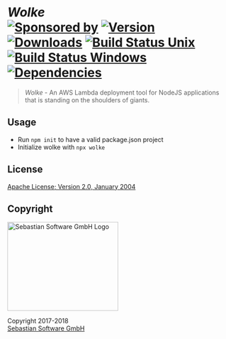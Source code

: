 # _Wolke_ <br/>[![Sponsored by][sponsor-img]][sponsor] [![Version][npm-version-img]][npm] [![Downloads][npm-downloads-img]][npm] [![Build Status Unix][travis-img]][travis] [![Build Status Windows][appveyor-img]][appveyor] [![Dependencies][deps-img]][deps]

> _Wolke_ - An AWS Lambda deployment tool for NodeJS applications that is standing on the shoulders of giants.

[sponsor-img]: https://img.shields.io/badge/Sponsored%20by-Sebastian%20Software-692446.svg
[sponsor]: https://www.sebastian-software.de
[deps]: https://david-dm.org/sebastian-software/wolke
[deps-img]: https://david-dm.org/sebastian-software/wolke.svg
[npm]: https://www.npmjs.com/package/wolke
[npm-downloads-img]: https://img.shields.io/npm/dm/wolke.svg
[npm-version-img]: https://img.shields.io/npm/v/wolke.svg
[travis-img]: https://img.shields.io/travis/sebastian-software/wolke/master.svg?branch=master&label=unix%20build
[appveyor-img]: https://img.shields.io/appveyor/ci/fastner/wolke/master.svg?label=windows%20build
[travis]: https://travis-ci.org/sebastian-software/wolke
[appveyor]: https://ci.appveyor.com/project/fastner/wolke/branch/master

## Usage

* Run `npm init` to have a valid package.json project
* Initialize wolke with `npx wolke`

## License

[Apache License; Version 2.0, January 2004](http://www.apache.org/licenses/LICENSE-2.0)

## Copyright

<img src="https://raw.githubusercontent.com/sebastian-software/readable-code/master/assets/sebastiansoftware.png" alt="Sebastian Software GmbH Logo" width="250" height="200"/>

Copyright 2017-2018<br/>[Sebastian Software GmbH](http://www.sebastian-software.de)
